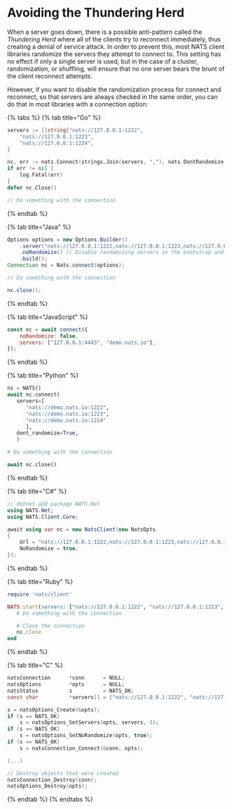 # Avoiding the Thundering Herd

When a server goes down, there is a possible anti-pattern called the _Thundering Herd_ where all of the clients try to reconnect immediately, thus creating a denial of service attack. In order to prevent this, most NATS client libraries randomize the servers they attempt to connect to. This setting has no effect if only a single server is used, but in the case of a cluster, randomization, or shuffling, will ensure that no one server bears the brunt of the client reconnect attempts.

However, if you want to disable the randomization process for connect and reconnect, so that servers are always checked in the same order, you can do that in most libraries with a connection option:

{% tabs %}
{% tab title="Go" %}
```go
servers := []string{"nats://127.0.0.1:1222",
    "nats://127.0.0.1:1223",
    "nats://127.0.0.1:1224",
}

nc, err := nats.Connect(strings.Join(servers, ","), nats.DontRandomize())
if err != nil {
    log.Fatal(err)
}
defer nc.Close()

// Do something with the connection
```
{% endtab %}

{% tab title="Java" %}
```java
Options options = new Options.Builder()
    .server("nats://127.0.0.1:1222,nats://127.0.0.1:1223,nats://127.0.0.1:1224")
    .noRandomize() // Disable randomizing servers in the bootstrap and later discovered 
    .build();
Connection nc = Nats.connect(options);

// Do something with the connection

nc.close();
```
{% endtab %}

{% tab title="JavaScript" %}
```javascript
const nc = await connect({
    noRandomize: false,
    servers: ["127.0.0.1:4443", "demo.nats.io"],
});
```
{% endtab %}

{% tab title="Python" %}
```python
nc = NATS()
await nc.connect(
   servers=[
      "nats://demo.nats.io:1222",
      "nats://demo.nats.io:1223",
      "nats://demo.nats.io:1224"
      ],
   dont_randomize=True,
   )

# Do something with the connection

await nc.close()
```
{% endtab %}

{% tab title="C#" %}
```csharp
// dotnet add package NATS.Net
using NATS.Net;
using NATS.Client.Core;

await using var nc = new NatsClient(new NatsOpts
{
    Url = "nats://127.0.0.1:1222,nats://127.0.0.1:1223,nats://127.0.0.1:1224",
    NoRandomize = true,
});
```
{% endtab %}

{% tab title="Ruby" %}
```ruby
require 'nats/client'

NATS.start(servers: ["nats://127.0.0.1:1222", "nats://127.0.0.1:1223", "nats://127.0.0.1:1224"], dont_randomize_servers: true) do |nc|
   # Do something with the connection

   # Close the connection
   nc.close
end
```
{% endtab %}

{% tab title="C" %}
```c
natsConnection      *conn      = NULL;
natsOptions         *opts      = NULL;
natsStatus          s          = NATS_OK;
const char          *servers[] = {"nats://127.0.0.1:1222", "nats://127.0.0.1:1223", "nats://127.0.0.1:1224"};

s = natsOptions_Create(&opts);
if (s == NATS_OK)
    s = natsOptions_SetServers(opts, servers, 3);
if (s == NATS_OK)
    s = natsOptions_SetNoRandomize(opts, true);
if (s == NATS_OK)
    s = natsConnection_Connect(&conn, opts);

(...)

// Destroy objects that were created
natsConnection_Destroy(conn);
natsOptions_Destroy(opts);
```
{% endtab %}
{% endtabs %}

